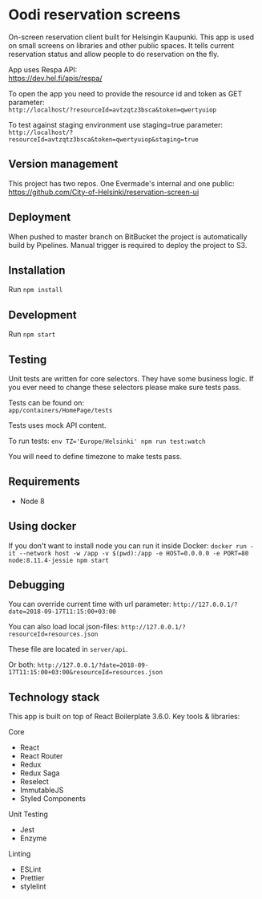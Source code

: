 # Oodi reservation screens

On-screen reservation client built for Helsingin Kaupunki. This app is used on small screens on libraries and other public spaces. It tells current reservation status and allow people to do reservation on the fly.

App uses Respa API:  
https://dev.hel.fi/apis/respa/

To open the app you need to provide the resource id and token as GET parameter:  
`http://localhost/?resourceId=avtzqtz3bsca&token=qwertyuiop`

To test against staging environment use staging=true parameter:
`http://localhost/?resourceId=avtzqtz3bsca&token=qwertyuiop&staging=true`

## Version management

This project has two repos. One Evermade's internal and one public:
https://github.com/City-of-Helsinki/reservation-screen-ui

## Deployment

When pushed to master branch on BitBucket the project is automatically build by Pipelines. Manual trigger is required to deploy the project to S3.

## Installation

Run `npm install`

## Development

Run `npm start`

## Testing

Unit tests are written for core selectors. They have some business logic. If you ever need to change these selectors please make sure tests pass.

Tests can be found on:  
`app/containers/HomePage/tests`

Tests uses mock API content.

To run tests: `env TZ='Europe/Helsinki' npm run test:watch`

You will need to define timezone to make tests pass.

## Requirements

- Node 8

## Using docker

If you don't want to install node you can run it inside Docker:
`docker run -it --network host -w /app -v $(pwd):/app -e HOST=0.0.0.0 -e PORT=80 node:8.11.4-jessie npm start`

## Debugging

You can override current time with url parameter:
`http://127.0.0.1/?date=2018-09-17T11:15:00+03:00`

You can also load local json-files:
`http://127.0.0.1/?resourceId=resources.json`

These file are located in `server/api`.

Or both:
`http://127.0.0.1/?date=2018-09-17T11:15:00+03:00&resourceId=resources.json`

## Technology stack

This app is built on top of React Boilerplate 3.6.0. Key tools & libraries:

Core

- React
- React Router
- Redux
- Redux Saga
- Reselect
- ImmutableJS
- Styled Components

Unit Testing

- Jest
- Enzyme

Linting

- ESLint
- Prettier
- stylelint
